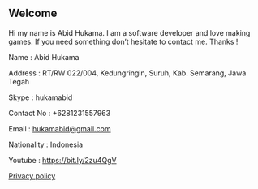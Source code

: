 ## Welcome

Hi my name is Abid Hukama. I am a software developer and love making games.
If you need something don’t hesitate to contact me. Thanks !


Name 				    : Abid Hukama

Address 			  : RT/RW 022/004, Kedungringin, Suruh, Kab. Semarang, Jawa Tegah

Skype				    : hukamabid

Contact No			: +6281231557963

Email				    : hukamabid@gmail.com

Nationality			: Indonesia

Youtube				  : https://bit.ly/2zu4QgV

[Privacy policy](https://sites.google.com/view/hukamaprivacypolicy/)

